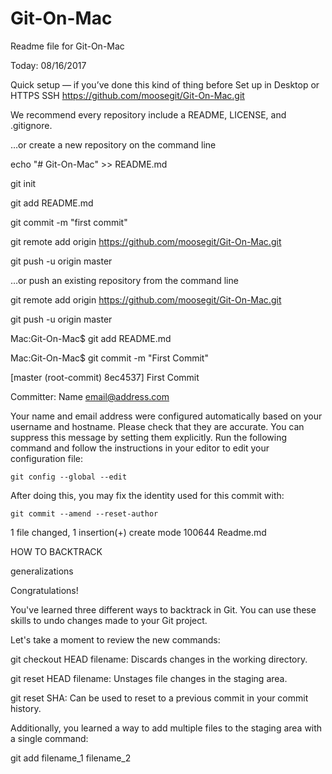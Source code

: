 # Git-On-Mac
Readme file for Git-On-Mac

Today: 08/16/2017

Quick setup — if you’ve done this kind of thing before
 Set up in Desktop	or	 HTTPS  SSH
https://github.com/moosegit/Git-On-Mac.git

We recommend every repository include a README, LICENSE, and .gitignore.

…or create a new repository on the command line

echo "# Git-On-Mac" >> README.md

git init

git add README.md

git commit -m "first commit"

git remote add origin https://github.com/moosegit/Git-On-Mac.git

git push -u origin master


…or push an existing repository from the command line

git remote add origin https://github.com/moosegit/Git-On-Mac.git

git push -u origin master

Mac:Git-On-Mac$ git add README.md 

Mac:Git-On-Mac$ git commit -m "First Commit"

[master (root-commit) 8ec4537] First Commit

Committer: Name  <email@address.com>
 
Your name and email address were configured automatically based
on your username and hostname. Please check that they are accurate.
You can suppress this message by setting them explicitly. Run the
following command and follow the instructions in your editor to edit
your configuration file:

    git config --global --edit

After doing this, you may fix the identity used for this commit with:

    git commit --amend --reset-author

 1 file changed, 1 insertion(+)
 create mode 100644 Readme.md

HOW TO BACKTRACK

generalizations

Congratulations! 

You've learned three different ways to backtrack in Git. You can use these skills to undo changes made to your Git project.

Let's take a moment to review the new commands:

git checkout HEAD filename: Discards changes in the working directory.

git reset HEAD filename: Unstages file changes in the staging area.

git reset SHA: Can be used to reset to a previous commit in your commit history.

Additionally, you learned a way to add multiple files to the staging area with a single command:

git add filename_1 filename_2
